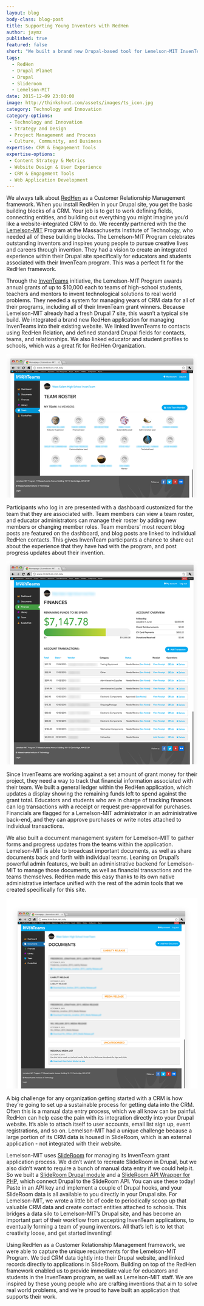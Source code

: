 ```yaml
---
layout: blog
body-class: blog-post
title: Supporting Young Inventors with RedHen
author: jaymz
published: true
featured: false
short: "We built a brand new Drupal-based tool for Lemelson-MIT InvenTeams."
tags:
  - RedHen
  - Drupal Planet
  - Drupal
  - Slideroom
  - Lemelson-MIT
date: 2015-12-09 23:00:00
image: http://thinkshout.com/assets/images/ts_icon.jpg
category: Technology and Innovation
category-options:
 - Technology and Innovation
 - Strategy and Design
 - Project Management and Process
 - Culture, Community, and Business
expertise: CRM & Engagement Tools
expertise-options:
 - Content Strategy & Metrics
 - Website Design & User Experience
 - CRM & Engagement Tools
 - Web Application Development
---
```


We always talk about [RedHen](https://www.drupal.org/project/redhen) as a Customer Relationship Management framework. When you install RedHen in your Drupal site, you get the basic building blocks of a CRM. Your job is to get to work defining fields, connecting entities, and building out everything you might imagine you’d like a website-integrated CRM to do. We recently partnered with the the [Lemelson-MIT](http://lemelson.mit.edu/) Program at the Massachusetts Institute of Technology, who needed all of these building blocks. The Lemelson-MIT Program celebrates outstanding inventors and inspires young people to pursue creative lives and careers through invention. They had a vision to create an integrated experience within their Drupal site specifically for educators and students associated with their InvenTeam program. This was a perfect fit for the RedHen framework.

Through the [InvenTeams](http://lemelson.mit.edu/inventeams) initiative, the Lemelson-MIT Program awards annual grants of up to $10,000 each to teams of high-school students, teachers and mentors to invent technological solutions to real world problems. They needed a system for managing years of CRM data for all of their programs, including all of their InvenTeam grant winners. Because Lemelson-MIT already had a fresh Drupal 7 site, this wasn’t a typical site build. We integrated a brand new RedHen application for managing InvenTeams into their existing website. We linked InvenTeams to contacts using RedHen Relation, and defined standard Drupal fields for contacts, teams, and relationships. We also linked educator and student profiles to schools, which was a great fit for RedHen Organization.

![lemelson_mit_1.png](/assets/images/blog/lemelson-mit-roster.png)

Participants who log in are presented with a dashboard customized for the team that they are associated with. Team members can view a team roster, and educator administrators can manage their roster by adding new members or changing member roles. Team members’ most recent blog posts are featured on the dashboard, and blog posts are linked to individual RedHen contacts. This gives InvenTeam participants a chance to share out about the experience that they have had with the program, and post progress updates about their invention.

![lemelson_mit_2.png](/assets/images/blog/lemelson-mit-finances.png)

Since InvenTeams are working against a set amount of grant money for their project, they need a way to track that financial information associated with their team. We built a general ledger within the RedHen application, which updates a display showing the remaining funds left to spend against the grant total. Educators and students who are in charge of tracking finances can log transactions with a receipt or request pre-approval for purchases. Financials are flagged for a Lemelson-MIT administrator in an administrative back-end, and they can approve purchases or write notes attached to individual transactions.

We also built a document management system for Lemelson-MIT to gather forms and progress updates from the teams within the application. Lemelson-MIT is able to broadcast important documents, as well as share documents back and forth with individual teams. Leaning on Drupal’s powerful admin features, we built an administrative backend for Lemelson-MIT to manage those documents, as well as financial transactions and the teams themselves. RedHen made this easy thanks to its own native administrative interface unified with the rest of the admin tools that we created specifically for this site.

![lemelson_mit_3.png](/assets/images/blog/lemelson-mit-documents.png)

A big challenge for any organization getting started with a CRM is how they’re going to set up a sustainable process for getting data into the CRM. Often this is a manual data entry process, which we all know can be painful. RedHen can help ease the pain with its integration directly into your Drupal website. It’s able to attach itself to user accounts, email list sign up, event registrations, and so on. Lemelson-MIT had a unique challenge because a large portion of its CRM data is housed in SlideRoom, which is an external application - not integrated with their website.

Lemelson-MIT uses [SlideRoom](http://www.slideroom.com/) for managing its InvenTeam grant application process. We didn’t want to recreate SlideRoom in Drupal, but we also didn’t want to require a bunch of manual data entry if we could help it. So we built a [SlideRoom Drupal module](https://www.drupal.org/project/slideroom) and a [SlideRoom API Wrapper for PHP](https://github.com/thinkshout/slideroom-api-php), which connect Drupal to the SlideRoom API. You can use these today! Paste in an API key and implement a couple of Drupal hooks, and your SlideRoom data is all available to you directly in your Drupal site. For Lemelson-MIT, we wrote a little bit of code to periodically scoop up that valuable CRM data and create contact entities attached to schools. This bridges a data silo to Lemelson-MIT’s Drupal site, and has become an important part of their workflow from accepting InvenTeam applications, to eventually forming a team of young inventors. All that’s left is to let that creativity loose, and get started inventing!

Using RedHen as a Customer Relationship Management framework, we were able to capture the unique requirements for the Lemelson-MIT Program. We tied CRM data tightly into their Drupal website, and linked records directly to applications in SlideRoom. Building on top of the RedHen framework enabled us to provide immediate value for educators and students in the InvenTeam program, as well as Lemelson-MIT staff. We are inspired by these young people who are crafting inventions that aim to solve real world problems, and we’re proud to have built an application that supports their work.
